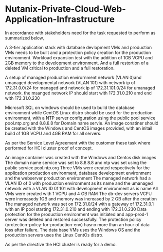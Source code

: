 # Nutanix-Private-Cloud-Web-Application-Infrastructure

In accordance with stakeholders need for the task requested to perform as summarized below,

A 3-tier application stack with database devlopment VMs and production VMs needs to be built and a protection policy creation for the production environment. Workload expansion test with the addition of 1GB VCPU and 2GB memory to the development environment. And a full restortion of a deleted VM critical to production and a full restoration.

A setup of managed production envirornment network  (VLAN 0)and umanaged developmental network (VLAN 101) with network ip of 172.31.0.0/24 for managed and network ip of 172.31.101.0/24 for umanaged network. the maanged network IP should start with 172.31.0.210 amd end with 172.31.0.230

Microsoft SQL on windows should be used to build the database environment while CentOS Linux distro should be used for the production environment, with a NTP server configuration using the public pool service pool.ntp.org and 8.8.8.8 for Domain name servie. An image conatiner should be created with the Windows and CentOS images provided, with an initail build of 1GB VCPU and 4GB RAM for all servers. 




As per the Service Level Agreement with the customer these task where performed for HCI cluster proof of concept.


An image container was created with the Windows and Centos disk images
The domain name service was set to 8.8.8.8 and ntp was set using the public service pool.ntp.org
Three VMs were created respectively for the application production environment, database development environment and the webserver production environment
The managed network had a VLAN ID of 0 with production environment as its name and the umanaged network with a VLAN ID 0f 101 with development environment as is name
All VMs were created with 1 VCPU and 4 GB RAM 
The db-dev  servers VCPU were increasedy 1GB and memory was increased by 2 GB after the creation
The managed network was set on 172.31.0/24 with a gateway of 172.31.0.1 with an IP pool starting 172.31.0.210 and ending with 172.31.0.230
Data protection for the production environment was initiated and app-prod-1 server was deleted and restored successfully. The protection policy (protection-policy-for-production-env) hasno more than an hour of data loss after failure. 
The data base VMs uses the Windows OS and the production servers uses the Linux CentOs distro.

As per the directive the HCI cluster is ready for a demo.
